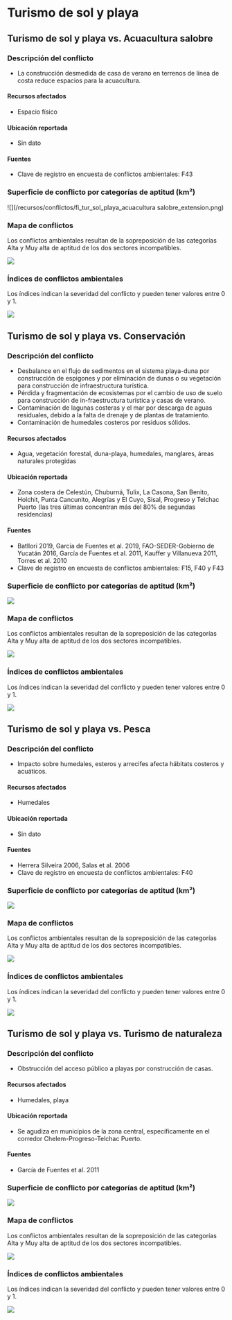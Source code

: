 # Turismo de sol y playa


## Turismo de sol y playa **vs.** Acuacultura salobre


### Descripción del conflicto

- La construcción desmedida de casa de verano en terrenos de línea de costa reduce espacios para la acuacultura.


#### Recursos afectados

* Espacio físico


#### Ubicación reportada

- Sin dato


#### Fuentes

- Clave de registro en encuesta de conflictos ambientales: F43


### Superficie de conflicto por categorías de aptitud (km²)

![](/recursos/conflictos/fi_tur_sol_playa_acuacultura salobre_extension.png)


### Mapa de conflictos

Los conflictos ambientales resultan de la sopreposición de las categorías Alta y Muy alta de aptitud de los dos sectores incompatibles.

![](/recursos/conflictos/mapa_tur_sol_playa_eq_cruza_acuacultura_salobre_pg_1_3.png)


### Índices de conflictos ambientales

Los índices indican la severidad del conflicto y pueden tener valores entre 0 y 1.

![](/recursos/conflictos/fi_turismo_syp_acuacultura_salobre_indices.png)



## Turismo de sol y playa **vs.** Conservación

### Descripción del conflicto

- Desbalance en el flujo de sedimentos en el sistema playa-duna por construcción de espigones y por eliminación de dunas o su vegetación para construcción de infraestructura turística.  
- Pérdida y fragmentación de ecosistemas por el cambio de uso de suelo para construcción de in-fraestructura turística y casas de verano.
- Contaminación de lagunas costeras y el mar por descarga de aguas residuales, debido a la falta de drenaje y de plantas de tratamiento.
- Contaminación de humedales costeros por residuos sólidos.


#### Recursos afectados

* Agua, vegetación forestal, duna-playa, humedales, manglares, áreas naturales protegidas


#### Ubicación reportada

- Zona costera de Celestún, Chuburná, Tulix, La Casona, San Benito, Holchit, Punta Cancunito, Alegrías y El Cuyo, Sisal, Progreso y Telchac Puerto (las tres últimas concentran más del 80% de segundas residencias)


#### Fuentes

- Batllori 2019, García de Fuentes et al. 2019, FAO-SEDER-Gobierno de Yucatán 2016, García de Fuentes et al. 2011, Kauffer y Villanueva 2011, Torres et al. 2010
- Clave de registro en encuesta de conflictos ambientales: F15, F40 y F43


### Superficie de conflicto por categorías de aptitud (km²)

![](/recursos/conflictos/fi_tur_sol_playa_conservacion_extension.png)


### Mapa de conflictos

Los conflictos ambientales resultan de la sopreposición de las categorías Alta y Muy alta de aptitud de los dos sectores incompatibles.

![](/recursos/conflictos/mapa_tur_sol_playa_eq_cruza_conservacion_eq.png)


### Índices de conflictos ambientales

Los índices indican la severidad del conflicto y pueden tener valores entre 0 y 1.

![](/recursos/conflictos/fi_turismo_syp_conservacion_indices.png)



## Turismo de sol y playa **vs.** Pesca

### Descripción del conflicto

- Impacto sobre humedales, esteros y arrecifes afecta hábitats costeros y acuáticos.


#### Recursos afectados

* Humedales


#### Ubicación reportada

- Sin dato


#### Fuentes

- Herrera Silveira 2006, Salas et al. 2006
- Clave de registro en encuesta de conflictos ambientales: F40


### Superficie de conflicto por categorías de aptitud (km²)

![](/recursos/conflictos/fi_tur_sol_playa_pesca_extension.png)


### Mapa de conflictos

Los conflictos ambientales resultan de la sopreposición de las categorías Alta y Muy alta de aptitud de los dos sectores incompatibles.

![](/recursos/conflictos/mapa_tur_sol_playa_eq_cruza_pesca_pg_1_8.png)


### Índices de conflictos ambientales

Los índices indican la severidad del conflicto y pueden tener valores entre 0 y 1.

![](/recursos/conflictos/fi_turismo_syp_pesca_indices.png)



## Turismo de sol y playa **vs.** Turismo de naturaleza

### Descripción del conflicto

- Obstrucción del acceso público a playas por construcción de casas.


#### Recursos afectados

* Humedales, playa


#### Ubicación reportada

- Se agudiza en municipios de la zona central, específicamente en el corredor Chelem-Progreso-Telchac Puerto.


#### Fuentes

- García de Fuentes et al. 2011


### Superficie de conflicto por categorías de aptitud (km²)

![](/recursos/conflictos/fi_tur_sol_playa_tur_naturaleza_extension.png)


### Mapa de conflictos

Los conflictos ambientales resultan de la sopreposición de las categorías Alta y Muy alta de aptitud de los dos sectores incompatibles.

![](/recursos/conflictos/mapa_tur_sol_playa_eq_cruza_tur_naturaleza_eq.png)


### Índices de conflictos ambientales

Los índices indican la severidad del conflicto y pueden tener valores entre 0 y 1.

![](/recursos/conflictos/fi_turismo_syp_tur_naturaleza_indices.png)
